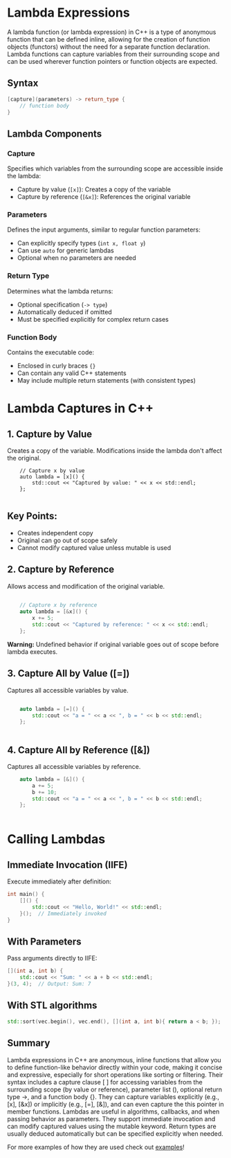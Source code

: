 # Lambda Expressions

A lambda function (or lambda expression) in C++ is a type of anonymous function that can be defined inline, allowing for the creation of function objects (functors) without the need for a separate function declaration. Lambda functions can capture variables from their surrounding scope and can be used wherever function pointers or function objects are expected.

## Syntax

```cpp
[capture](parameters) -> return_type {
    // function body
}
```

## Lambda Components

### Capture
Specifies which variables from the surrounding scope are accessible inside the lambda:
- Capture by value (`[x]`): Creates a copy of the variable
- Capture by reference (`[&x]`): References the original variable

### Parameters
Defines the input arguments, similar to regular function parameters:
- Can explicitly specify types (`int x, float y`)
- Can use `auto` for generic lambdas
- Optional when no parameters are needed

### Return Type
Determines what the lambda returns:
- Optional specification (`-> type`)
- Automatically deduced if omitted
- Must be specified explicitly for complex return cases

### Function Body
Contains the executable code:
- Enclosed in curly braces `{}`
- Can contain any valid C++ statements
- May include multiple return statements (with consistent types)

# Lambda Captures in C++

## 1. Capture by Value
Creates a copy of the variable. Modifications inside the lambda don't affect the original.

```
    // Capture x by value
    auto lambda = [x]() {
        std::cout << "Captured by value: " << x << std::endl;
    };
    
```
## Key Points:

- Creates independent copy
- Original can go out of scope safely
- Cannot modify captured value unless mutable is used

## 2. Capture by Reference
Allows access and modification of the original variable.

```cpp
    
    // Capture x by reference
    auto lambda = [&x]() {
        x += 5;
        std::cout << "Captured by reference: " << x << std::endl;
    };


```
**Warning:**
Undefined behavior if original variable goes out of scope before lambda executes.

## 3. Capture All by Value ([=])
Captures all accessible variables by value.

```cpp

    auto lambda = [=]() {
        std::cout << "a = " << a << ", b = " << b << std::endl;
    };
    
```
## 4. Capture All by Reference ([&])
Captures all accessible variables by reference.
```cpp
    auto lambda = [&]() {
        a += 5;
        b += 10;
        std::cout << "a = " << a << ", b = " << b << std::endl;
    };
    

```
# Calling Lambdas
## Immediate Invocation (IIFE)
Execute immediately after definition:

```cpp
int main() {
    []() {
        std::cout << "Hello, World!" << std::endl;
    }();  // Immediately invoked
}
```
## With Parameters
Pass arguments directly to IIFE:
```cpp
[](int a, int b) {
    std::cout << "Sum: " << a + b << std::endl;
}(3, 4);  // Output: Sum: 7

```

## With STL algorithms
```cpp
std::sort(vec.begin(), vec.end(), [](int a, int b){ return a < b; });
```

## Summary

Lambda expressions in C++ are anonymous, inline functions that allow you to define function-like behavior directly within your code, making it concise and expressive, especially for short operations like sorting or filtering. Their syntax includes a capture clause [ ] for accessing variables from the surrounding scope (by value or reference), parameter list (), optional return type ->, and a function body {}. They can capture variables explicitly (e.g., [x], [&x]) or implicitly (e.g., [=], [&]), and can even capture the this pointer in member functions. Lambdas are useful in algorithms, callbacks, and when passing behavior as parameters. They support immediate invocation and can modify captured values using the mutable keyword. Return types are usually deduced automatically but can be specified explicitly when needed.

For more examples of how they are used check out [examples](https://github.com/fatzzi/notes/blob/main/lambda_expression_examples.md)!





